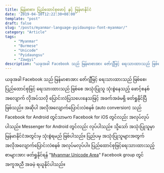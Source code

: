 ```yaml
---
title: မြန်မာစာ၊ ပြည်ထောင်စုဖောင့် နှင့် မြန်မာနိုင်ငံ
date: '2019-04-10T12:22:30+08:00'
template: "post"  
draft: false  
slug: "/posts/myanmar-language-pyidaungsu-font-myanmar/"  
category: "Article"
tags:
    - "Myanmar"
    - "Burmese"
    - "Unicode"
    - "Pyidaungsu"
    - "Zawgyi"
description: "ယခုအခါ Facebook သည် မြန်မာစာအား ဇော်ဂျီဖြင့် ရေးသားထားသည် ဖြစ်စေ၊ ပြည်ထောင်စုဖြင့် ရေးသားထားသည် ဖြစ်စေ အသုံးပြုသူ သုံးစွဲနေသည့် ဖောင့်စနစ်အလျောက် လိုအပ်သလို ပြောင်းလဲပြသပေးနေသဖြင့် အခက်အခဲမရှိ ဖတ်ရှုနိုင်ပြီ ဖြစ်သည်။"
---
```

ယခုအခါ Facebook သည် မြန်မာစာအား ဇော်ဂျီဖြင့် ရေးသားထားသည် ဖြစ်စေ၊ ပြည်ထောင်စုဖြင့် ရေးသားထားသည် ဖြစ်စေ အသုံးပြုသူ သုံးစွဲနေသည့် ဖောင့်စနစ်အလျောက် လိုအပ်သလို ပြောင်းလဲပြသပေးနေသဖြင့် အခက်အခဲမရှိ ဖတ်ရှုနိုင်ပြီ ဖြစ်သည်။ အဆိုပါ အလိုအလျောက်ပြောင်းလဲစနစ် (auto conversion) သည် Facebook for Android တွင်သာမက Facebook for iOS တွင်လည်း အလုပ်လုပ်ပါသည်။ Messenger for Android တွင်လည်း လုပ်ပါသည်။ သို့သော် အသုံးပြုသူမှာ မြန်မာနိုင်ငံအတွင်းမှ သုံးစွဲရမည် ဖြစ်ပါသည်။ ပြည်ပမှ အသုံးပြုသူများအတွက် အလိုအလျောက်ပြောင်းလဲစနစ် အလုပ်မလုပ်ပါ။ ပြည်ထောင်စုဖြင့်ရေးသားထားသည့် စာများအား ဖတ်ရှုနိုင်ရန် "[Myanmar Unicode Area](https://www.facebook.com/groups/mmunicode)" Facebook group တွင် အကူအညီ အခမဲ့ ရယူနိုင်ပါသည်။
